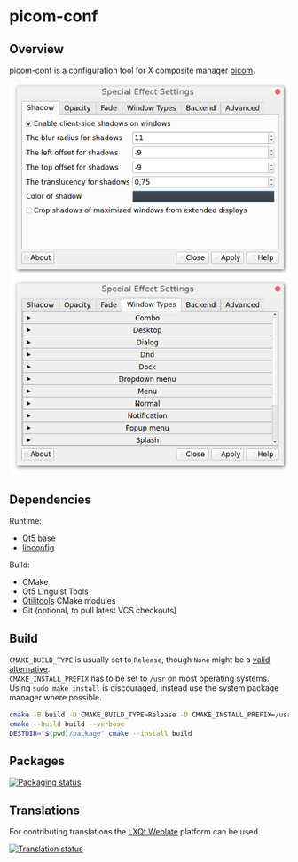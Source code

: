 # picom-conf

## Overview

picom-conf is a configuration tool for X composite manager [picom].

![Main window - shadows](resources/screenshot.png)
![Main window - window types](resources/screenshot-2.png)

## Dependencies

Runtime:

- Qt5 base
- [libconfig]

Build:

- CMake
- Qt5 Linguist Tools
- [Qtilitools] CMake modules
- Git (optional, to pull latest VCS checkouts)

## Build

`CMAKE_BUILD_TYPE` is usually set to `Release`, though `None` might be a [valid alternative].<br>
`CMAKE_INSTALL_PREFIX` has to be set to `/usr` on most operating systems.<br>
Using `sudo make install` is discouraged, instead use the system package manager where possible.

```bash
cmake -B build -D CMAKE_BUILD_TYPE=Release -D CMAKE_INSTALL_PREFIX=/usr -W no-dev
cmake --build build --verbose
DESTDIR="$(pwd)/package" cmake --install build
```

## Packages

[![Packaging status]](https://repology.org/project/picom-conf/versions)

## Translations

For contributing translations the [LXQt Weblate] platform can be used.

[![Translation status]](https://translate.lxqt-project.org/widgets/qtilities/)


[picom]:              https://github.com/yshui/picom/
[libconfig]:          https://github.com/hyperrealm/libconfig/
[Qtilitools]:         https://github.com/qtilities/qtilitools/
[valid alternative]:  https://wiki.archlinux.org/title/CMake_package_guidelines#Fixing_the_automatic_optimization_flag_override
[Packaging status]:   https://repology.org/badge/vertical-allrepos/picom-conf.svg
[LXQt Weblate]:       https://translate.lxqt-project.org/projects/qtilities/picom-conf/
[Translation status]: https://translate.lxqt-project.org/widgets/qtilities/-/picom-conf/multi-auto.svg
